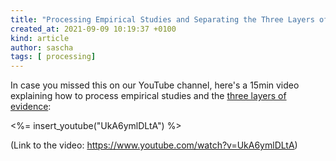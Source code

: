 ```yaml
---
title: "Processing Empirical Studies and Separating the Three Layers of Evidence"
created_at: 2021-09-09 10:19:37 +0100
kind: article
author: sascha
tags: [ processing]
---
```

In case you missed this on our YouTube channel, here's a 15min video explaining how to process empirical studies and the [three layers of evidence](https://zettelkasten.de/posts/layers-of-evidence/):

<%= insert_youtube("UkA6ymlDLtA") %>

(Link to the video: <https://www.youtube.com/watch?v=UkA6ymlDLtA>)

